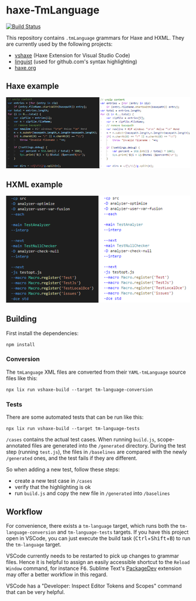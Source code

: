 # haxe-TmLanguage

[![Build Status](https://travis-ci.org/vshaxe/haxe-TmLanguage.svg?branch=master)](https://travis-ci.org/vshaxe/haxe-TmLanguage)

This repository contains `.tmLanguage` grammars for Haxe and HXML. They are currently used by the following projects:

- [vshaxe](https://github.com/vshaxe/vshaxe) (Haxe Extension for Visual Studio Code)
- [linguist](https://github.com/github/linguist) (used for github.com's syntax highlighting)
- [haxe.org](https://github.com/HaxeFoundation/haxe.org)

## Haxe example

![Haxe highlighting](images/haxe.png)

## HXML example

![hxml highlighting](images/hxml.png)

## Building

First install the dependencies:

```
npm install
```

### Conversion

The `tmLanguage` XML files are converted from their `YAML-tmLanguage` source files like this:

```
npx lix run vshaxe-build --target tm-language-conversion
```

### Tests

There are some automated tests that can be run like this:

```
npx lix run vshaxe-build --target tm-language-tests
```

`/cases` contains the actual test cases. When running `build.js`, scope-annotated files are generated into the `/generated` directory. During the test step (running `test.js`), the files in `/baselines` are compared with the newly `/generated` ones, and the test fails if they are different.

So when adding a new test, follow these steps:

- create a new test case in `/cases`
- verify that the highlighting is ok
- run `build.js` and copy the new file in `/generated` into `/baselines`

## Workflow

For convenience, there exists a `tm-language` target, which runs both the `tm-language-conversion` and `tm-language-tests` targets. If you have this project open in VSCode, you can just execute the build task (<kbd>Ctrl</kbd>+<kbd>Shift</kbd>+<kbd>B</kbd>) to run the `tm-language` target.

VSCode currently needs to be restarted to pick up changes to grammar files. Hence it is helpful to assign an easily accessible shortcut to the `Reload Window` command, for instance <kbd>F6</kbd>. Sublime Text's [PackageDev](https://github.com/SublimeText/PackageDev) extension may offer a better workflow in this regard.

VSCode has a "Developer: Inspect Editor Tokens and Scopes" command that can be very helpful.
